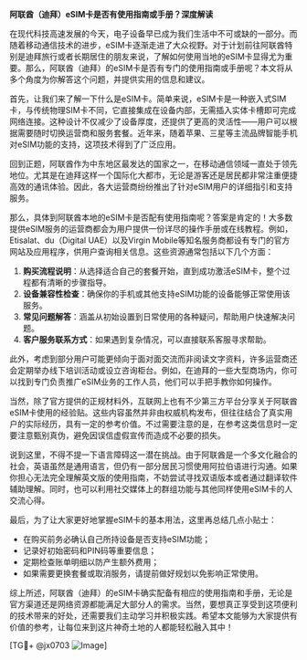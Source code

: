 **阿联酋（迪拜）eSIM卡是否有使用指南或手册？深度解读**

在现代科技高速发展的今天，电子设备早已成为我们生活中不可或缺的一部分。而随着移动通信技术的进步，eSIM卡逐渐走进了大众视野。对于计划前往阿联酋特别是迪拜旅行或者长期居住的朋友来说，了解如何使用当地的eSIM卡显得尤为重要。那么，阿联酋（迪拜）的eSIM卡是否有专门的使用指南或手册呢？本文将从多个角度为你解答这个问题，并提供实用的信息和建议。

首先，让我们来了解一下什么是eSIM卡。简单来说，eSIM卡是一种嵌入式SIM卡，与传统物理SIM卡不同，它直接集成在设备内部，无需插入实体卡槽即可完成网络连接。这种设计不仅减少了设备厚度，还提供了更高的灵活性——用户可以根据需要随时切换运营商和服务套餐。近年来，随着苹果、三星等主流品牌智能手机对eSIM功能的支持，这项技术得到了广泛应用。

回到正题，阿联酋作为中东地区最发达的国家之一，在移动通信领域一直处于领先地位。尤其是在迪拜这样一个国际化大都市，无论是游客还是居民都非常注重便捷高效的通讯体验。因此，各大运营商纷纷推出了针对eSIM用户的详细指引和支持服务。

那么，具体到阿联酋本地的eSIM卡是否配有使用指南呢？答案是肯定的！大多数提供eSIM服务的运营商都会为用户提供一份详尽的操作手册或在线教程。例如，Etisalat、du（Digital UAE）以及Virgin Mobile等知名服务商都设有专门的官方网站及应用程序，供用户查询相关信息。这些资源通常包括以下几个方面：

1. **购买流程说明**：从选择适合自己的套餐开始，直到成功激活eSIM卡，整个过程都有清晰的步骤指导。
2. **设备兼容性检查**：确保你的手机或其他支持eSIM功能的设备能够正常使用该服务。
3. **常见问题解答**：涵盖从初始设置到日常使用的各种疑问，帮助用户快速解决问题。
4. **客户服务联系方式**：如果遇到复杂情况，可以直接联系客服寻求帮助。

此外，考虑到部分用户可能更倾向于面对面交流而非阅读文字资料，许多运营商还会定期举办线下培训活动或设立咨询柜台。例如，在迪拜的一些大型商场内，你可以找到专门负责推广eSIM业务的工作人员，他们可以手把手教你如何操作。

当然，除了官方提供的正规材料外，互联网上也有不少第三方平台分享关于阿联酋eSIM卡使用的经验贴。这些内容虽然并非由权威机构发布，但往往结合了真实用户的实际经历，具有一定的参考价值。不过需要注意的是，在参考这类信息时一定要注意甄别真伪，避免因误信虚假宣传而造成不必要的损失。

说到这里，不得不提一下语言障碍这一潜在挑战。由于阿联酋是一个多文化融合的社会，英语虽然是通用语言，但仍有一部分居民习惯使用阿拉伯语进行沟通。如果你担心无法完全理解英文版的使用指南，不妨尝试寻找双语版本或者通过翻译软件辅助理解。同时，也可以利用社交媒体上的群组功能与其他同样使用eSIM卡的人交流心得。

最后，为了让大家更好地掌握eSIM卡的基本用法，这里再总结几点小贴士：
- 在购买前务必确认自己所持设备是否支持eSIM功能；
- 记录好初始密码和PIN码等重要信息；
- 定期检查账单明细以防产生额外费用；
- 如果需要更换套餐或取消服务，请提前做好规划以免影响正常使用。

综上所述，阿联酋（迪拜）的eSIM卡确实配备有相应的使用指南和手册，无论是官方渠道还是网络资源都能满足大部分人的需求。当然，要想真正享受到这项便利的技术带来的好处，还需要我们主动学习并积极实践。希望本文能够为大家提供有价值的参考，让每位来到这片神奇土地的人都能轻松融入其中！

[TG💪+ @jx0703 ![Image](https://github.com/user-attachments/assets/dbca1d08-cadb-493c-b0ec-ad6f7a83f270)]